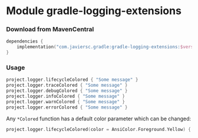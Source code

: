 # Module gradle-logging-extensions

### Download from MavenCentral

```kotlin
dependencies {
    implementation("com.javiersc.gradle:gradle-logging-extensions:$version")
}
```

### Usage

```kotlin
project.logger.lifecycleColored { "Some message" }
project.logger.traceColored { "Some message" }
project.logger.debugColored { "Some message" }
project.logger.infoColored { "Some message" }
project.logger.warnColored { "Some message" }
project.logger.errorColored { "Some message" }
```

Any `*Colored` function has a default color parameter which can be changed:

```kotlin
project.logger.lifecycleColored(color = AnsiColor.Foreground.Yellow) { "Some message" }
```
